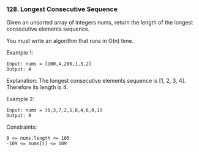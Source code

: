 ### 128. Longest Consecutive Sequence

Given an unsorted array of integers nums, return the length of the longest consecutive elements sequence.

You must write an algorithm that runs in O(n) time.

Example 1:

    Input: nums = [100,4,200,1,3,2]
    Output: 4

Explanation: The longest consecutive elements sequence is [1, 2, 3, 4]. Therefore its length is 4.

Example 2:

    Input: nums = [0,3,7,2,5,8,4,6,0,1]
    Output: 9

Constraints:

    0 <= nums.length <= 105
    -109 <= nums[i] <= 109


